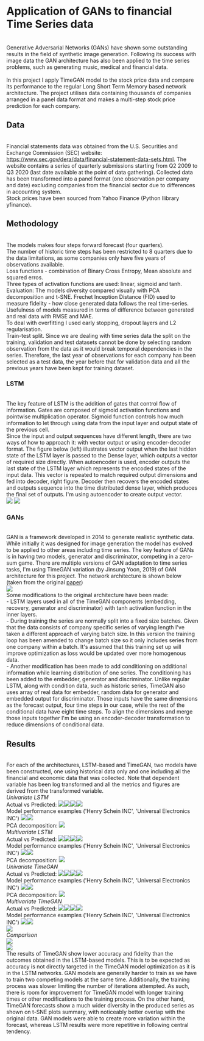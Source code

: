 # Application of GANs to financial Time Series data

<br>Generative Adversarial Networks (GANs) have shown some outstanding results in the field of synthetic image generation. Following its success with image data the GAN architecture has also been applied to the time series problems, such as generating music, medical and financial data. 
<br>
<br>In this project I apply TimeGAN model to the stock price data and compare its performance to the regular Long Short Term Memory based network architecture. The project utilises data containing thousands of companies arranged in a panel data format and makes a multi-step stock price prediction for each company.


## Data
<br>Financial statements data was obtained from the U.S. Securities and Exchange Commission (SEC) website: https://www.sec.gov/dera/data/financial-statement-data-sets.html. The website contains a series of quarterly submissions starting from Q2 2009 to Q3 2020 (last date available at the point of data gathering). Collected data has been transformed into a panel format (one observation per company and date) excluding companies from the financial sector due to differences in accounting system. 
<br>Stock prices have been sourced from Yahoo Finance (Python llibrary yfinance).

## Methodology
<br>The models makes four steps forward forecast (four quarters).
<br>The number of historic time steps has been restricted to 8 quarters due to the data limitations, as some companies only have five years of observations available.
<br>Loss functions - combination of Binary Cross Entropy, Mean absolute and squared erros.
<br>Three types of activation functions are used: linear, sigmoid and tanh.
<br>Evaluation: The models diversity compared visually with PCA decomposition and t-SNE. Frechet Inception Distance (FID) used to measure fidelity - how close generated data follows the real time-series. Usefulness of models measured in terms of difference between generated and real data with RMSE and MAE.
<br>To deal with overfitting I used early stopping, dropout layers and L2 regularisation.
<br>Train-test split. Since we are dealing with time series data the split on the training, validation and test datasets cannot be done by selecting random observation from the data as it would break temporal dependencies in the series. Therefore, the last year of observations for each company has been selected as a test data, the year before that for validation data and all the previous years have been kept for training dataset. 

### LSTM
<br>The key feature of LSTM is the addition of gates that control flow of information. Gates are composed of sigmoid activation functions and pointwise multiplication operator. Sigmoid function controls how much information to let through using data from the input layer and output state of the previous cell. 
<br>Since the input and output sequences have different length, there are two ways of how to approach it: with vector output or using encoder-decoder format. The figure below (left) illustrates vector output when the last hidden state of the LSTM layer is passed to the Dense layer, which outputs a vector of required size directly. When autoencoder is used, encoder outputs the last state of the LSTM layer which represents the encoded states of the input data. This vector is repeated to match required output dimensions and fed into decoder, right figure. Decoder then recovers the encoded states and outputs sequence into the time distributed dense layer, which produces the final set of outputs. I'm using autoencoder to create output vector.
<br><img src="utils/LSTM_vector.png"> <img src="utils/LSTM_autoencoder.png"> 

### GANs
<br>GAN is a framework developed in 2014 to generate realistic synthetic data. While initially it was designed for image generation the model has evolved to be applied to other areas including time series. The key feature of GANs is in having two models, generator and discriminator, competing in a zero-sum game. 
There are multiple versions of GAN adaptation to time series tasks, I'm using TimeGAN variation (by Jinsung Yoon, 2019) of GAN architecture for this project. The network architecture is shown below (taken from the original <a href="https://papers.nips.cc/paper/2019/hash/c9efe5f26cd17ba6216bbe2a7d26d490-Abstract.html">paper</a>)
<br><img src="utils/TimeGANarchitecture.png">
<br>Some modifications to the original architecture have been made:
<br>- LSTM layers used in all of the TimeGAN components (embedding, recovery, generator and discriminator) with tanh activation function in the inner layers. 
<br>- During training the series are normally split into a fixed size batches. Given that the data consists of company specific series of varying length I've taken a different approach of varying batch size. In this version the training loop has been amended to change batch size so it only includes series from one company within a batch. It's assumed that this training set up will improve optimization as loss would be updated over more homogenous data.
<br>- Another modification has been made to add conditioning on additional information while learning distribution of one series. The conditioning has been added to the embedder, generator and discriminator. Unlike regular LSTM, along with condition data, such as historic series, TimeGAN also uses array of real data for embedder, random data for generator and embedded output for discriminator. Those inputs have the same dimensions as the forecast output, four time steps in our case, while the rest of the conditional data have eight time steps. To align the dimensions and merge those inputs together I'm be using an encoder-decoder transformation to reduce dimensions of conditional data. 

## Results
<br>For each of the architectures, LSTM-based and TimeGAN, two models have been constructed, one using historical data only and one including all the financial and economic data that was collected. Note that dependent variable has been log transformed and all the metrics and figures are derived from the transformed variable.
<br>*Univariate LSTM*
<br>Actual vs Predicted: <img src="utils/LSTM_univar_p1.png"><img src="utils/LSTM_univar_p2.png"><img src="utils/LSTM_univar_p3.png"><img src="utils/LSTM_univar_p4.png">
<br>Model performance examples ('Henry Schein INC', 'Universal Electronics INC') <img src="utils/LSTM_univar_co1.png"><img src="utils/LSTM_univar_co2.png">
<br>PCA decomposition: <img src="utils/LSTM_univar_PCAtest.png">
<br>*Multivariate LSTM*
<br>Actual vs Predicted: <img src="utils/LSTM_multivar_p1.png"><img src="utils/LSTM_multivar_p2.png"><img src="utils/LSTM_multivar_p3.png"><img src="utils/LSTM_multiivar_p4.png">
<br>Model performance examples ('Henry Schein INC', 'Universal Electronics INC') <img src="utils/LSTM_multivar_co1.png"><img src="utils/LSTM_multivar_co2.png">
<br>PCA decomposition: <img src="utils/LSTM_multivar_PCAtest.png">
<br>*Univariate TimeGAN*
<br>Actual vs Predicted: <img src="utils/GAN_univar_p1.png"><img src="utils/GAN_univar_p2.png"><img src="utils/GAN_univar_p3.png"><img src="utils/GAN_univar_p4.png">
<br>Model performance examples ('Henry Schein INC', 'Universal Electronics INC') <img src="utils/GAN_univar_co1.png"><img src="utils/GAN_univar_co2.png">
<br>PCA decomposition: <img src="utils/GAN_univar_PCAtest.png">
<br>*Multivariate TimeGAN*
<br>Actual vs Predicted: <img src="utils/GAN_multivar_p1.png"><img src="utils/GAN_multivar_p2.png"><img src="utils/GAN_multivar_p3.png"><img src="utils/GAN_multivar_p4.png">
<br>Model performance examples ('Henry Schein INC', 'Universal Electronics INC') <img src="utils/GAN_multivar_co1.png"><img src="utils/GAN_multivar_co2.png">
<br><img src="utils/GAN_multivar_PCAtest.png">
<br>*Comparison*
<br><img src="utils/compare_models.png">
<br><img src="utils/compare_models_tSNE.png">
<br>The results of TimeGAN show lower accuracy and fidelity than the outcomes obtained in the LSTM-based models. This is to be expected as accuracy is not directly targeted in the TimeGAN model optimization as it is in the LSTM networks. GAN models are generally harder to train as we have to train two competing models at the same time. Additionally, the training process was slower limiting the number of iterations attempted. As such, there is room for improvement for TimeGAN model with longer training times or other modifications to the training process. On the other hand, TimeGAN forecasts show a much wider diversity in the produced series as shown on t-SNE plots summary, with noticeably better overlap with the original data. GAN models were able to create more variation within the forecast, whereas LSTM results were more repetitive in following central tendency.







